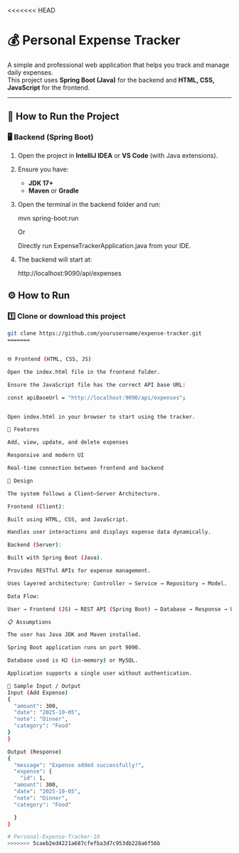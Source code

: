 <<<<<<< HEAD
# 💰 Personal Expense Tracker

A simple and professional web application that helps you track and manage daily expenses.  
This project uses **Spring Boot (Java)** for the backend and **HTML, CSS, JavaScript** for the frontend.

---

## 🚀 How to Run the Project

### 🖥️ Backend (Spring Boot)

1. Open the project in **IntelliJ IDEA** or **VS Code** (with Java extensions).
2. Ensure you have:
   - **JDK 17+**
   - **Maven** or **Gradle**
3. Open the terminal in the backend folder and run:
   
   mvn spring-boot:run

   Or 

   Directly run ExpenseTrackerApplication.java from your IDE.

4. The backend will start at:
    
    http://localhost:9090/api/expenses
    
    

## ⚙️ How to Run

### 1️⃣ Clone or download this project
```bash
git clone https://github.com/yourusername/expense-tracker.git
=======


🌐 Frontend (HTML, CSS, JS)

Open the index.html file in the frontend folder.

Ensure the JavaScript file has the correct API base URL:

const apiBaseUrl = "http://localhost:9090/api/expenses";


Open index.html in your browser to start using the tracker.

🌟 Features

Add, view, update, and delete expenses

Responsive and modern UI

Real-time connection between frontend and backend

🧠 Design

The system follows a Client–Server Architecture.

Frontend (Client):

Built using HTML, CSS, and JavaScript.

Handles user interactions and displays expense data dynamically.

Backend (Server):

Built with Spring Boot (Java).

Provides RESTful APIs for expense management.

Uses layered architecture: Controller → Service → Repository → Model.

Data Flow:

User → Frontend (JS) → REST API (Spring Boot) → Database → Response → UI Update

📋 Assumptions

The user has Java JDK and Maven installed.

Spring Boot application runs on port 9090.

Database used is H2 (in-memory) or MySQL.

Application supports a single user without authentication.

🧾 Sample Input / Output
Input (Add Expense)
{
  "amount": 300,
  "date": "2025-10-05",
  "note": "Dinner",
  "category": "Food"
}
}

Output (Response)
{
  "message": "Expense added successfully!",
  "expense": {
    "id": 1,
  "amount": 300,
  "date": "2025-10-05",
  "note": "Dinner",
  "category": "Food"

  }
}

# Personal-Expense-Tracker-10
>>>>>>> 5caeb2ed4221a687cfefba3d7c953db228a6f56b
